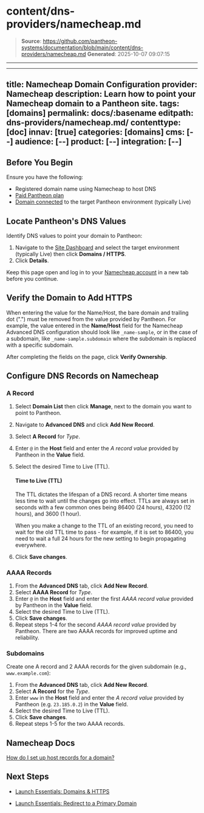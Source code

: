 # content/dns-providers/namecheap.md

> **Source**: https://github.com/pantheon-systems/documentation/blob/main/content/dns-providers/namecheap.md
> **Generated**: 2025-10-07 09:07:15

---

---
title: Namecheap Domain Configuration
provider: Namecheap
description: Learn how to point your Namecheap domain to a Pantheon site.
tags: [domains]
permalink: docs/:basename
editpath: dns-providers/namecheap.md/
contenttype: [doc]
innav: [true]
categories: [domains]
cms: [--]
audience: [--]
product: [--]
integration: [--]
---
## Before You Begin
Ensure you have the following:

- Registered domain name using Namecheap to host DNS
- [Paid Pantheon plan](/guides/launch/plans)
- [Domain connected](/guides/launch/domains) to the target Pantheon environment (typically Live)

## Locate Pantheon's DNS Values
Identify DNS values to point your domain to Pantheon:

1. Navigate to the [Site Dashboard](/guides/account-mgmt/workspace-sites-teams/sites#site-dashboard) and select the target environment (typically <Icon icon="wavePulse" /> Live) then click **<Icon icon="global" /> Domains / HTTPS**.
1. Click **Details**.

Keep this page open and log in to your [Namecheap account](https://www.namecheap.com/myaccount/login.aspx) in a new tab before you continue.

## Verify the Domain to Add HTTPS
When entering the value for the Name/Host, the bare domain and trailing dot (".") must be removed from the value provided by Pantheon. For example, the value entered in the **Name/Host** field for the Namecheap Advanced DNS configuration should look like `_name-sample`, or in the case of a subdomain, like `_name-sample.subdomain` where the subdomain is replaced with a specific subdomain.

After completing the fields on the page, click **Verify Ownership**.

## Configure DNS Records on Namecheap

### A Record
1. Select **Domain List** then click **Manage**, next to the domain you want to point to Pantheon.
1. Navigate to **Advanced DNS** and click **Add New Record**.
1. Select **A Record** for _Type_.
1. Enter `@` in the **Host** field and enter the _A record value_ provided by Pantheon in the **Value** field.
1. Select the desired Time to Live (TTL).

    <Accordion title="Learn More" id="ttl" icon="info-sign">

    #### Time to Live (TTL)

    The TTL dictates the lifespan of a DNS record. A shorter time means less time to wait until the changes go into effect. TTLs are always set in seconds with a few common ones being 86400 (24 hours),  43200 (12 hours), and 3600 (1 hour).

    When you make a change to the TTL of an existing record, you need to wait for the old TTL time to pass - for example, if it is set to 86400, you need to wait a full 24 hours for the new setting to begin propagating everywhere.

    </Accordion>

1. Click **Save changes**.

### AAAA Records
1. From the **Advanced DNS** tab, click **Add New Record**.
1. Select **AAAA Record** for _Type_.
2. Enter `@` in the **Host** field and enter the first _AAAA record value_ provided by Pantheon in the **Value** field.
3. Select the desired Time to Live (TTL).
4. Click **Save changes**.
5. Repeat steps 1-4 for the second _AAAA record value_ provided by Pantheon. There are two AAAA records for improved uptime and reliability.

### Subdomains
Create one A record and 2 AAAA records for the given subdomain (e.g., `www.example.com`):

1. From the **Advanced DNS** tab, click **Add New Record**.
1. Select **A Record** for the _Type_.
1. Enter `www` in the **Host** field and enter the _A record value_ provided by Pantheon (e.g. `23.185.0.2`) in the **Value** field.
1. Select the desired Time to Live (TTL).
1. Click **Save changes**.
1. Repeat steps 1-5 for the two AAAA records.


## Namecheap Docs

[How do I set up host records for a domain?](https://www.namecheap.com/support/knowledgebase/article.aspx/434/2237/how-do-i-set-up-host-records-for-a-domain)

## Next Steps

* [Launch Essentials: Domains & HTTPS](/guides/launch/domains)

* [Launch Essentials: Redirect to a Primary Domain](/guides/launch/redirects)
